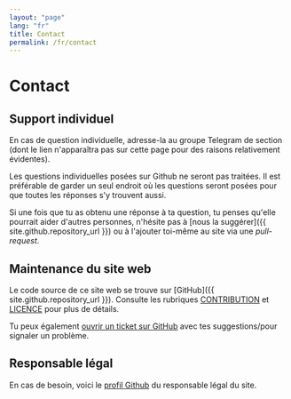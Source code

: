 ```yaml
---
layout: "page"
lang: "fr"
title: Contact
permalink: /fr/contact
---
```


# Contact

## Support individuel

En cas de question individuelle, adresse-la au groupe Telegram de section (dont le lien n'apparaîtra pas sur cette page pour des raisons relativement évidentes).

Les questions individuelles posées sur Github ne seront pas traitées. Il est préférable de garder un seul endroit où les questions seront posées pour que toutes les réponses s'y trouvent aussi.

Si une fois que tu as obtenu une réponse à ta question, tu penses qu'elle pourrait aider d'autres personnes, n'hésite pas à [nous la suggérer]({{ site.github.repository_url }}) ou à l'ajouter toi-même au site via une *pull-request*.

## Maintenance du site web

Le code source de ce site web se trouve sur [GitHub]({{ site.github.repository_url }}). Consulte les rubriques [CONTRIBUTION](../CONTRIBUTING) et [LICENCE](../LICENSE) pour plus de détails.

Tu peux également [ouvrir un ticket sur GitHub](https://github.com/learnlatex/learnlatex.github.io/issues) avec tes suggestions/pour signaler un problème.


## Responsable légal

En cas de besoin, voici le [profil Github](https://github.com/MaelImhof) du responsable légal du site.